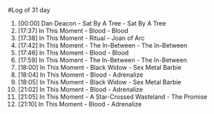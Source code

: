 #Log of 31 day

1. [00:00] Dan Deacon - Sat By A Tree - Sat By A Tree
1. [17:37] In This Moment - Blood - Blood
1. [17:38] In This Moment - Ritual - Joan of Arc
1. [17:42] In This Moment - The In-Between - The In-Between
1. [17:46] In This Moment - Blood - Blood
1. [17:59] In This Moment - The In-Between - The In-Between
1. [18:00] In This Moment - Black Widow - Sex Metal Barbie
1. [18:04] In This Moment - Blood - Adrenalize
1. [18:05] In This Moment - Black Widow - Sex Metal Barbie
1. [21:02] In This Moment - Blood - Adrenalize
1. [21:05] In This Moment - A Star-Crossed Wasteland - The Promise
1. [21:10] In This Moment - Blood - Adrenalize
